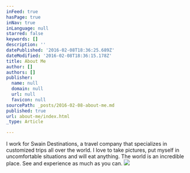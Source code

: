 ```yaml
---
inFeed: true
hasPage: true
inNav: true
inLanguage: null
starred: false
keywords: []
description: ''
datePublished: '2016-02-08T18:36:25.689Z'
dateModified: '2016-02-08T18:36:15.178Z'
title: About Me
author: []
authors: []
publisher:
  name: null
  domain: null
  url: null
  favicon: null
sourcePath: _posts/2016-02-08-about-me.md
published: true
url: about-me/index.html
_type: Article

---
```

I work for Swain Destinations, a travel company that specializes in customized trips all over the world. I love to take pictures, put myself in uncomfortable situations and will eat anything. The world is an incredible place. See and experience as much as you can.
![](https://the-grid-user-content.s3-us-west-2.amazonaws.com/a9496400-15f9-4806-9c0d-3e49ab7a6d71.jpg)